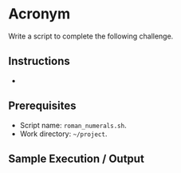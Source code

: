 # Acronym

Write a script to complete the following challenge.

## Instructions

- 

## Prerequisites

- Script name: `roman_numerals.sh`.
- Work directory: `~/project`.

## Sample Execution / Output

